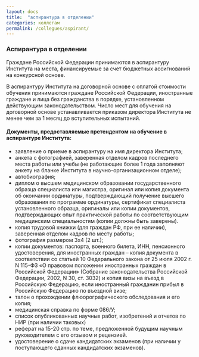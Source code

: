 ```yaml
---
layout: docs
title:  "аспирантура в отделении"
categories: коллегам
permalink: /collegues/aspirant/
---
```


### Аспирантура в отделении

Граждане Российской Федерации принимаются в аспирантуру Института на места, финансируемые за счет бюджетных ассигнований на конкурсной основе. 

В аспирантуру Института на договорной основе с оплатой стоимости обучения принимаются  граждане Российской Федерации, иностранные граждане и лица без гражданства в порядке, установленном действующим законодательством. Число мест для обучения на договорной основе устанавливается приказом директора Института не менее чем за 1 месяц до вступительных испытаний. 

#### Документы, предоставляемые претендентом на обучение в аспирантуре Института:


- заявление о приеме в аспирантуру на имя директора Института;
- анкета с фотографией, заверенная отделом кадров последнего места работы или учебы (не работающие более 1 года заполняют анкету на бланке Института в научно-организационном отделе);
- автобиография;
- диплом о высшем медицинском образовании государственного образца специалиста или магистра, оригинал или копия документа об окончании ординатуры, подтверждающий получение высшего образования по программе ординатуры, сертификат специалиста установленного образца, оригиналы или копии документов, подтверждающих опыт практической  работы по соответствующим медицинским специальностям (копии должны быть заверены).
- копия трудовой книжки (для граждан РФ, при ее наличии), заверенная отделом кадров по месту работы;
- фотография размером 3х4 (2 шт.);
- копии документов: паспорта, военного билета, ИНН, пенсионного удостоверения, для иностранных граждан – копия документа в соответствии со статьей 10 Федерального закона от 25 июля 2002 г. N 115-ФЗ «О правовом положении иностранных граждан в Российской Федерации» (Собрание законодательства Российской Федерации, 2002, N 30, ст. 3032) и копия визы на въезд в Российскую Федерацию, если иностранный гражданин прибыл в Российскую Федерацию по въездной визе;
- талон о прохождении флюорографического обследования и его копия;
- медицинская справка по форме 086/У;
- список опубликованных научных работ, изобретений и отчетов по НИР (при наличии таковых) 
- реферат на 15-20 стр. по теме, предложенной будущим научным руководителем с его отзывом и рецензией.
- удостоверение о сдаче кандидатских экзаменов (при наличии у поступающего сданных кандидатских экзаменов).

